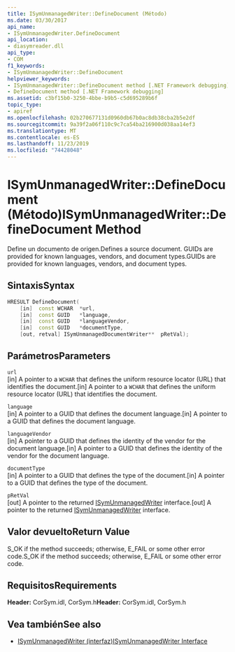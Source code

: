 ```yaml
---
title: ISymUnmanagedWriter::DefineDocument (Método)
ms.date: 03/30/2017
api_name:
- ISymUnmanagedWriter.DefineDocument
api_location:
- diasymreader.dll
api_type:
- COM
f1_keywords:
- ISymUnmanagedWriter::DefineDocument
helpviewer_keywords:
- ISymUnmanagedWriter::DefineDocument method [.NET Framework debugging]
- DefineDocument method [.NET Framework debugging]
ms.assetid: c3bf15b0-3250-4bbe-b9b5-c5d695289b6f
topic_type:
- apiref
ms.openlocfilehash: 02b270677131d0960db67b0ac8db38cba2b5e2df
ms.sourcegitcommit: 9a39f2a06f110c9c7ca54ba216900d038aa14ef3
ms.translationtype: MT
ms.contentlocale: es-ES
ms.lasthandoff: 11/23/2019
ms.locfileid: "74428048"
---
```

# <a name="isymunmanagedwriterdefinedocument-method"></a><span data-ttu-id="df0e9-102">ISymUnmanagedWriter::DefineDocument (Método)</span><span class="sxs-lookup"><span data-stu-id="df0e9-102">ISymUnmanagedWriter::DefineDocument Method</span></span>
<span data-ttu-id="df0e9-103">Define un documento de origen.</span><span class="sxs-lookup"><span data-stu-id="df0e9-103">Defines a source document.</span></span> <span data-ttu-id="df0e9-104">GUIDs are provided for known languages, vendors, and document types.</span><span class="sxs-lookup"><span data-stu-id="df0e9-104">GUIDs are provided for known languages, vendors, and document types.</span></span>  
  
## <a name="syntax"></a><span data-ttu-id="df0e9-105">Sintaxis</span><span class="sxs-lookup"><span data-stu-id="df0e9-105">Syntax</span></span>  
  
```cpp  
HRESULT DefineDocument(  
    [in]  const WCHAR  *url,  
    [in]  const GUID   *language,  
    [in]  const GUID   *languageVendor,  
    [in]  const GUID   *documentType,  
    [out, retval] ISymUnmanagedDocumentWriter**  pRetVal);  
```  
  
## <a name="parameters"></a><span data-ttu-id="df0e9-106">Parámetros</span><span class="sxs-lookup"><span data-stu-id="df0e9-106">Parameters</span></span>  
 `url`  
 <span data-ttu-id="df0e9-107">[in] A pointer to a `WCHAR` that defines the uniform resource locator (URL) that identifies the document.</span><span class="sxs-lookup"><span data-stu-id="df0e9-107">[in] A pointer to a `WCHAR` that defines the uniform resource locator (URL) that identifies the document.</span></span>  
  
 `language`  
 <span data-ttu-id="df0e9-108">[in] A pointer to a GUID that defines the document language.</span><span class="sxs-lookup"><span data-stu-id="df0e9-108">[in] A pointer to a GUID that defines the document language.</span></span>  
  
 `languageVendor`  
 <span data-ttu-id="df0e9-109">[in] A pointer to a GUID that defines the identity of the vendor for the document language.</span><span class="sxs-lookup"><span data-stu-id="df0e9-109">[in] A pointer to a GUID that defines the identity of the vendor for the document language.</span></span>  
  
 `documentType`  
 <span data-ttu-id="df0e9-110">[in] A pointer to a GUID that defines the type of the document.</span><span class="sxs-lookup"><span data-stu-id="df0e9-110">[in] A pointer to a GUID that defines the type of the document.</span></span>  
  
 `pRetVal`  
 <span data-ttu-id="df0e9-111">[out] A pointer to the returned [ISymUnmanagedWriter](../../../../docs/framework/unmanaged-api/diagnostics/isymunmanagedwriter-interface.md) interface.</span><span class="sxs-lookup"><span data-stu-id="df0e9-111">[out] A pointer to the returned [ISymUnmanagedWriter](../../../../docs/framework/unmanaged-api/diagnostics/isymunmanagedwriter-interface.md) interface.</span></span>  
  
## <a name="return-value"></a><span data-ttu-id="df0e9-112">Valor devuelto</span><span class="sxs-lookup"><span data-stu-id="df0e9-112">Return Value</span></span>  
 <span data-ttu-id="df0e9-113">S_OK if the method succeeds; otherwise, E_FAIL or some other error code.</span><span class="sxs-lookup"><span data-stu-id="df0e9-113">S_OK if the method succeeds; otherwise, E_FAIL or some other error code.</span></span>  
  
## <a name="requirements"></a><span data-ttu-id="df0e9-114">Requisitos</span><span class="sxs-lookup"><span data-stu-id="df0e9-114">Requirements</span></span>  
 <span data-ttu-id="df0e9-115">**Header:** CorSym.idl, CorSym.h</span><span class="sxs-lookup"><span data-stu-id="df0e9-115">**Header:** CorSym.idl, CorSym.h</span></span>  
  
## <a name="see-also"></a><span data-ttu-id="df0e9-116">Vea también</span><span class="sxs-lookup"><span data-stu-id="df0e9-116">See also</span></span>

- [<span data-ttu-id="df0e9-117">ISymUnmanagedWriter (interfaz)</span><span class="sxs-lookup"><span data-stu-id="df0e9-117">ISymUnmanagedWriter Interface</span></span>](../../../../docs/framework/unmanaged-api/diagnostics/isymunmanagedwriter-interface.md)
